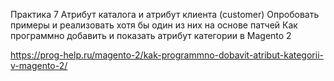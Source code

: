 Практика 7 Атрибут каталога и атрибут клиента (customer)
Опробовать примеры и реализовать хотя бы один из них на основе патчей
Как программно добавить и показать атрибут категории в Magento 2 

https://prog-help.ru/magento-2/kak-programmno-dobavit-atribut-kategorii-v-magento-2/